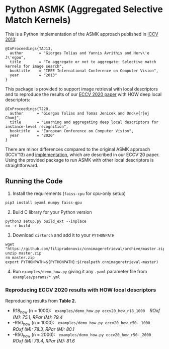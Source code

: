 # Python ASMK (Aggregated Selective Match Kernels)

This is a Python implementation of the ASMK approach published in [ICCV 2013](http://hal.inria.fr/docs/00/86/46/84/PDF/iccv13_tolias.pdf):

```
@InProceedings{TAJ13,
  author       = "Giorgos Tolias and Yannis Avrithis and Herv\'e J\'egou",
  title        = "To aggregate or not to aggregate: Selective match kernels for image search",
  booktitle    = "IEEE International Conference on Computer Vision",
  year         = "2013"
}
```

This package is provided to support image retrieval with local descriptors and to reproduce the results of our [ECCV 2020 paper](https://arxiv.org/abs/2007.13172) with HOW deep local descriptors:

```
@InProceedings{TJ20,
  author      = "Giorgos Tolias and Tomas Jenicek and Ond\v{r}ej Chum}",
  title       = "Learning and aggregating deep local descriptors for instance-level recognition",
  booktitle   = "European Conference on Computer Vision",
  year        = "2020"
}
```

There are minor differences compared to the original ASMK approach (ICCV'13) and [implementation](https://github.com/gtolias/asmk), which are described in our ECCV'20 paper. Using the provided package to run ASMK with other local descriptors is straightforward.



## Running the Code

1. Install the requirements (`faiss-cpu` for cpu-only setup)

```
pip3 install pyaml numpy faiss-gpu
```


2. Build C library for your Python version

```
python3 setup.py build_ext --inplace
rm -r build
```


3. Download `cirtorch` and add it to your `PYTHONPATH`

```
wget "https://github.com/filipradenovic/cnnimageretrieval/archive/master.zip"
unzip master.zip
rm master.zip
export PYTHONPATH=${PYTHONPATH}:$(realpath cnnimageretrieval-master)
```


4. Run `examples/demo_how.py` giving it any `.yaml` parameter file from `examples/params/*.yml`


### Reproducing ECCV 2020 results with HOW local descriptors

Reproducing results from **Table 2.**

- R18<sub>how</sub> (n = 1000): &nbsp; `examples/demo_how.py eccv20_how_r18_1000` &ensp; _ROxf (M): 75.1, RPar (M): 79.4_
- -R50<sub>how</sub> (n = 1000): &nbsp; `examples/demo_how.py eccv20_how_r50-_1000` &ensp; _ROxf (M): 78.3, RPar (M): 80.1_
- -R50<sub>how</sub> (n = 2000): &nbsp; `examples/demo_how.py eccv20_how_r50-_2000` &ensp; _ROxf (M): 79.4, RPar (M): 81.6_
